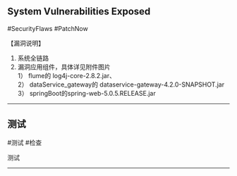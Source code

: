 <!--
[132] [201728830] [2025-07-21 05:37] 
-->

## System Vulnerabilities Exposed
#SecurityFlaws #PatchNow

【漏洞说明】  
1. 系统全链路  
2. 漏洞应用组件，具体详见附件图片  
1） flume的 log4j-core-2.8.2.jar、  
2） dataService_gateway的 dataservice-gateway-4.2.0-SNAPSHOT.jar  
3） springBoot的spring-web-5.0.5.RELEASE.jar  

---


<!--
[120] [201728830] [2025-07-21 05:28] 
-->

## 测试
#测试 #检查

测试  

---

